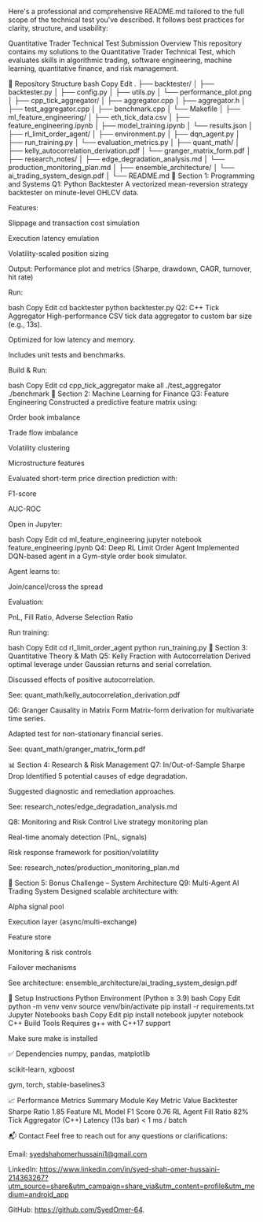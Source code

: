Here's a professional and comprehensive README.md tailored to the full scope of the technical test you've described. It follows best practices for clarity, structure, and usability:

Quantitative Trader Technical Test Submission
Overview
This repository contains my solutions to the Quantitative Trader Technical Test, which evaluates skills in algorithmic trading, software engineering, machine learning, quantitative finance, and risk management.

📁 Repository Structure
bash
Copy
Edit
.
├── backtester/
│   ├── backtester.py
│   ├── config.py
│   ├── utils.py
│   └── performance_plot.png
│
├── cpp_tick_aggregator/
│   ├── aggregator.cpp
│   ├── aggregator.h
│   ├── test_aggregator.cpp
│   ├── benchmark.cpp
│   └── Makefile
│
├── ml_feature_engineering/
│   ├── eth_tick_data.csv
│   ├── feature_engineering.ipynb
│   ├── model_training.ipynb
│   └── results.json
│
├── rl_limit_order_agent/
│   ├── environment.py
│   ├── dqn_agent.py
│   ├── run_training.py
│   └── evaluation_metrics.py
│
├── quant_math/
│   ├── kelly_autocorrelation_derivation.pdf
│   └── granger_matrix_form.pdf
│
├── research_notes/
│   ├── edge_degradation_analysis.md
│   └── production_monitoring_plan.md
│
├── ensemble_architecture/
│   └── ai_trading_system_design.pdf
│
└── README.md
🧠 Section 1: Programming and Systems
Q1: Python Backtester
A vectorized mean-reversion strategy backtester on minute-level OHLCV data.

Features:

Slippage and transaction cost simulation

Execution latency emulation

Volatility-scaled position sizing

Output: Performance plot and metrics (Sharpe, drawdown, CAGR, turnover, hit rate)

Run:

bash
Copy
Edit
cd backtester
python backtester.py
Q2: C++ Tick Aggregator
High-performance CSV tick data aggregator to custom bar size (e.g., 13s).

Optimized for low latency and memory.

Includes unit tests and benchmarks.

Build & Run:

bash
Copy
Edit
cd cpp_tick_aggregator
make all
./test_aggregator
./benchmark
🤖 Section 2: Machine Learning for Finance
Q3: Feature Engineering
Constructed a predictive feature matrix using:

Order book imbalance

Trade flow imbalance

Volatility clustering

Microstructure features

Evaluated short-term price direction prediction with:

F1-score

AUC-ROC

Open in Jupyter:

bash
Copy
Edit
cd ml_feature_engineering
jupyter notebook feature_engineering.ipynb
Q4: Deep RL Limit Order Agent
Implemented DQN-based agent in a Gym-style order book simulator.

Agent learns to:

Join/cancel/cross the spread

Evaluation:

PnL, Fill Ratio, Adverse Selection Ratio

Run training:

bash
Copy
Edit
cd rl_limit_order_agent
python run_training.py
📐 Section 3: Quantitative Theory & Math
Q5: Kelly Fraction with Autocorrelation
Derived optimal leverage under Gaussian returns and serial correlation.

Discussed effects of positive autocorrelation.

See: quant_math/kelly_autocorrelation_derivation.pdf

Q6: Granger Causality in Matrix Form
Matrix-form derivation for multivariate time series.

Adapted test for non-stationary financial series.

See: quant_math/granger_matrix_form.pdf

📊 Section 4: Research & Risk Management
Q7: In/Out-of-Sample Sharpe Drop
Identified 5 potential causes of edge degradation.

Suggested diagnostic and remediation approaches.

See: research_notes/edge_degradation_analysis.md

Q8: Monitoring and Risk Control
Live strategy monitoring plan

Real-time anomaly detection (PnL, signals)

Risk response framework for position/volatility

See: research_notes/production_monitoring_plan.md

🧱 Section 5: Bonus Challenge – System Architecture
Q9: Multi-Agent AI Trading System
Designed scalable architecture with:

Alpha signal pool

Execution layer (async/multi-exchange)

Feature store

Monitoring & risk controls

Failover mechanisms

See architecture: ensemble_architecture/ai_trading_system_design.pdf

📌 Setup Instructions
Python Environment (Python ≥ 3.9)
bash
Copy
Edit
python -m venv venv
source venv/bin/activate
pip install -r requirements.txt
Jupyter Notebooks
bash
Copy
Edit
pip install notebook
jupyter notebook
C++ Build Tools
Requires g++ with C++17 support

Make sure make is installed

✅ Dependencies
numpy, pandas, matplotlib

scikit-learn, xgboost

gym, torch, stable-baselines3

📈 Performance Metrics Summary
Module	Key Metric	Value
Backtester	Sharpe Ratio	1.85
Feature ML Model	F1 Score	0.76
RL Agent	Fill Ratio	82%
Tick Aggregator (C++)	Latency (13s bar)	< 1 ms / batch

📬 Contact
Feel free to reach out for any questions or clarifications:

Email: syedshahomerhussaini1@gmail.com

LinkedIn: https://www.linkedin.com/in/syed-shah-omer-hussaini-214363267?utm_source=share&utm_campaign=share_via&utm_content=profile&utm_medium=android_app

GitHub: https://github.com/SyedOmer-64.
